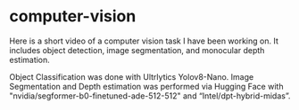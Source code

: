 # computer-vision

Here is a short video of a computer vision task I have been working on. It includes object detection, image segmentation, and monocular depth estimation. 


Object Classification was done with Ultrlytics Yolov8-Nano.
Image Segmentation and Depth estimation was performed via Hugging Face with "nvidia/segformer-b0-finetuned-ade-512-512" and “Intel/dpt-hybrid-midas”.
